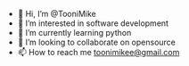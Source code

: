 - 👋 Hi, I’m @TooniMike
- 👀 I’m interested in software development
- 🌱 I’m currently learning python
- 💞️ I’m looking to collaborate on opensource
- 📫 How to reach me toonimikee@gmail.com

<!---
TooniMike/TooniMike is a ✨ special ✨ repository because its `README.md` (this file) appears on your GitHub profile.
You can click the Preview link to take a look at your changes.
--->
